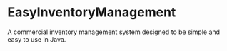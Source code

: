 # EasyInventoryManagement
A commercial inventory management system designed to be simple and easy to use in Java.
